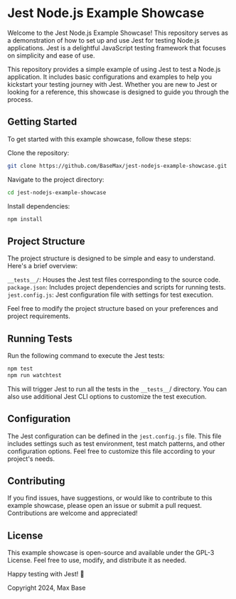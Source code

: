 # Jest Node.js Example Showcase

Welcome to the Jest Node.js Example Showcase! This repository serves as a demonstration of how to set up and use Jest for testing Node.js applications. Jest is a delightful JavaScript testing framework that focuses on simplicity and ease of use.

This repository provides a simple example of using Jest to test a Node.js application. It includes basic configurations and examples to help you kickstart your testing journey with Jest. Whether you are new to Jest or looking for a reference, this showcase is designed to guide you through the process.

## Getting Started

To get started with this example showcase, follow these steps:

Clone the repository:

```bash
git clone https://github.com/BaseMax/jest-nodejs-example-showcase.git
```

Navigate to the project directory:

```bash
cd jest-nodejs-example-showcase
```

Install dependencies:

```bash
npm install
```

## Project Structure

The project structure is designed to be simple and easy to understand. Here's a brief overview:

`__tests__/`: Houses the Jest test files corresponding to the source code.
`package.json`: Includes project dependencies and scripts for running tests.
`jest.config.js`: Jest configuration file with settings for test execution.

Feel free to modify the project structure based on your preferences and project requirements.

## Running Tests

Run the following command to execute the Jest tests:

```bash
npm test
npm run watchtest
```

This will trigger Jest to run all the tests in the `__tests__`/ directory. You can also use additional Jest CLI options to customize the test execution.

## Configuration

The Jest configuration can be defined in the `jest.config.js` file. This file includes settings such as test environment, test match patterns, and other configuration options. Feel free to customize this file according to your project's needs.

## Contributing

If you find issues, have suggestions, or would like to contribute to this example showcase, please open an issue or submit a pull request. Contributions are welcome and appreciated!

## License

This example showcase is open-source and available under the GPL-3 License. Feel free to use, modify, and distribute it as needed.

Happy testing with Jest! 🚀

Copyright 2024, Max Base
